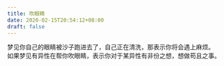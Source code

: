 ```yaml
---
title: 吹眼睛
date: 2020-02-15T20:54:12+08:00
draft: false
---
```


梦见你自己的眼睛被沙子跑进去了，自己正在清洗，那表示你将会遇上麻烦。<br>
如果梦见有异性在帮你吹眼睛，表示你对于某异性有非份之想，想做苟且之事。<br>
